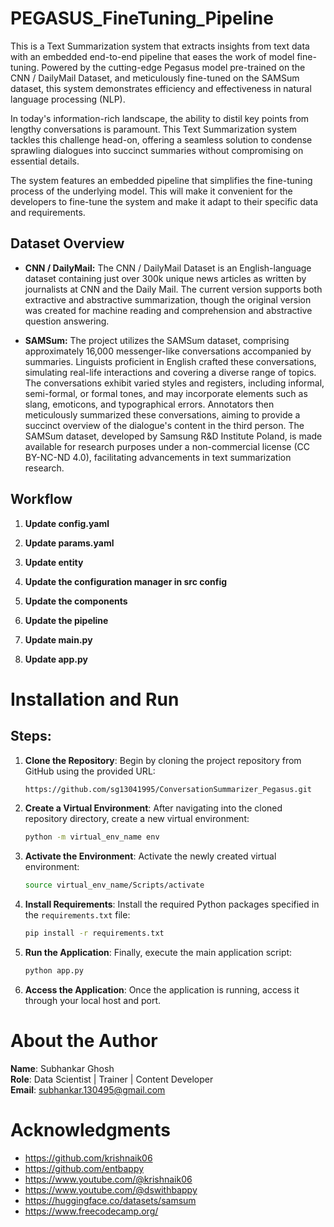 # PEGASUS_FineTuning_Pipeline

This is a Text Summarization system that extracts insights from text data with an embedded end-to-end pipeline that eases the work of model fine-tuning. Powered by the cutting-edge Pegasus model pre-trained on the CNN / DailyMail Dataset, and meticulously fine-tuned on the SAMSum dataset, this system demonstrates efficiency and effectiveness in natural language processing (NLP).

In today's information-rich landscape, the ability to distil key points from lengthy conversations is paramount. This Text Summarization system tackles this challenge head-on, offering a seamless solution to condense sprawling dialogues into succinct summaries without compromising on essential details.

The system features an embedded pipeline that simplifies the fine-tuning process of the underlying model. This will make it convenient for the developers to fine-tune the system and make it adapt to their specific data and requirements.

## Dataset Overview

- **CNN / DailyMail:** The CNN / DailyMail Dataset is an English-language dataset containing just over 300k unique news articles as written by journalists at CNN and the Daily Mail. The current version supports both extractive and abstractive summarization, though the original version was created for machine reading and comprehension and abstractive question answering.

- **SAMSum:** The project utilizes the SAMSum dataset, comprising approximately 16,000 messenger-like conversations accompanied by summaries. Linguists proficient in English crafted these conversations, simulating real-life interactions and covering a diverse range of topics. The conversations exhibit varied styles and registers, including informal, semi-formal, or formal tones, and may incorporate elements such as slang, emoticons, and typographical errors. Annotators then meticulously summarized these conversations, aiming to provide a succinct overview of the dialogue's content in the third person. The SAMSum dataset, developed by Samsung R&D Institute Poland, is made available for research purposes under a non-commercial license (CC BY-NC-ND 4.0), facilitating advancements in text summarization research.

## Workflow

1. **Update config.yaml**

2. **Update params.yaml**

3. **Update entity**

4. **Update the configuration manager in src config**

5. **Update the components**

6. **Update the pipeline**

7. **Update main.py**

8. **Update app.py**

# Installation and Run

## Steps:

1. **Clone the Repository**: Begin by cloning the project repository from GitHub using the provided URL:
    ```bash
    https://github.com/sg13041995/ConversationSummarizer_Pegasus.git
    ```

2. **Create a Virtual Environment**: After navigating into the cloned repository directory, create a new virtual environment:
    ```bash
    python -m virtual_env_name env
    ```

3. **Activate the Environment**: Activate the newly created virtual environment:
    ```bash
    source virtual_env_name/Scripts/activate
    ```

4. **Install Requirements**: Install the required Python packages specified in the `requirements.txt` file:
    ```bash
    pip install -r requirements.txt
    ```

5. **Run the Application**: Finally, execute the main application script:
    ```bash
    python app.py
    ```

6. **Access the Application**: Once the application is running, access it through your local host and port.

# About the Author

**Name**: Subhankar Ghosh  
**Role**: Data Scientist | Trainer | Content Developer  
**Email**: subhankar.130495@gmail.com  

# Acknowledgments

- https://github.com/krishnaik06
- https://github.com/entbappy
- https://www.youtube.com/@krishnaik06
- https://www.youtube.com/@dswithbappy
- https://huggingface.co/datasets/samsum
- https://www.freecodecamp.org/
